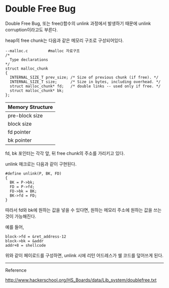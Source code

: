 # Double Free Bug

Double Free Bug, 또는 free()함수의 unlink 과정에서 발생하기 때문에 unlink corruption이라고도 부른다.

heap의 free chunk는 다음과 같은 메모리 구조로 구성되어있다.

    --malloc.c         #malloc 자료구조
    /*
      Type declarations
    */
    struct malloc_chunk
    {
      INTERNAL_SIZE_T prev_size; /* Size of previous chunk (if free). */
      INTERNAL_SIZE_T size;      /* Size in bytes, including overhead. */
      struct malloc_chunk* fd;   /* double links -- used only if free. */
      struct malloc_chunk* bk;
    };

| Memory Structure     |
| :------------- |
| pre-block size       |
| block size       |
| fd pointer       |
| bk pointer       |

fd, bk 포인터는 각각 앞, 뒤 free chunk의 주소를 가리키고 있다.

unlink 매크로는 다음과 같이 구현된다.

    #define unlink(P, BK, FD)                                                     
    {                                                                             
      BK = P->bk;                                                                 
      FD = P->fd;                                                                 
      FD->bk = BK;                                                                
      BK->fd = FD;                                                                
    }

따라서 fd와 bk에 원하는 값을 넣을 수 있다면, 원하는 메모리 주소에 원하는 값을 쓰는 것이 가능해진다.

예를 들어,

    block->fd = &ret_address-12
    block->bk = &addr
    addr+8 = shellcode

위와 같이 페이로드를 구성하면, unlink 시에 리턴 어드레스가 쉘 코드를 덮어쓰게 된다.

---

Reference

http://www.hackerschool.org/HS_Boards/data/Lib_system/doublefree.txt
